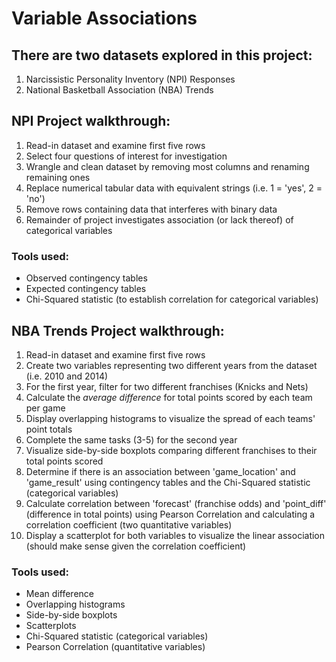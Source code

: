 # Variable Associations

## There are two datasets explored in this project:

1. Narcissistic Personality Inventory (NPI) Responses
2. National Basketball Association (NBA) Trends

## NPI Project walkthrough:

1. Read-in dataset and examine first five rows
2. Select four questions of interest for investigation
3. Wrangle and clean dataset by removing most columns and renaming remaining ones
4. Replace numerical tabular data with equivalent strings (i.e. 1 = 'yes', 2 = 'no')
5. Remove rows containing data that interferes with binary data
6. Remainder of project investigates association (or lack thereof) of categorical variables

### Tools used:

* Observed contingency tables
* Expected contingency tables
* Chi-Squared statistic (to establish correlation for categorical variables)

## NBA Trends Project walkthrough:

1. Read-in dataset and examine first five rows
2. Create two variables representing two different years from the dataset (i.e. 2010 and 2014)
3. For the first year, filter for two different franchises (Knicks and Nets)
4. Calculate the *average difference* for total points scored by each team per game
5. Display overlapping histograms to visualize the spread of each teams' point totals
6. Complete the same tasks (3-5) for the second year
7. Visualize side-by-side boxplots comparing different franchises to their total points scored
8. Determine if there is an association between 'game_location' and 'game_result' using contingency tables and the Chi-Squared statistic (categorical variables)
9. Calculate correlation between 'forecast' (franchise odds) and 'point_diff' (difference in total points) using Pearson Correlation and calculating a correlation coefficient (two quantitative variables)
10. Display a scatterplot for both variables to visualize the linear association (should make sense given the correlation coefficient)

### Tools used:

* Mean difference
* Overlapping histograms
* Side-by-side boxplots
* Scatterplots
* Chi-Squared statistic (categorical variables)
* Pearson Correlation (quantitative variables)